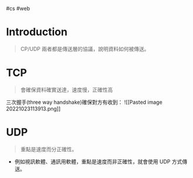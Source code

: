 #cs #web 

# Introduction
> CP/UDP 兩者都是傳送層的協議，說明資料如何被傳送。

# TCP
> 會確保資料確實送達，速度慢，正確性高

三次握手(three way handshake)確保對方有收到：
![[Pasted image 20221023113913.png]]

# UDP
> 重點是速度而分正確性。

- 例如視訊軟體、通訊用軟體，重點是速度而非正確性，就會使用 UDP 方式傳送。